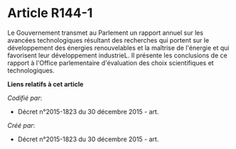 # Article R144-1

Le Gouvernement transmet au Parlement un rapport annuel sur les avancées technologiques résultant des recherches qui portent
sur le développement des énergies renouvelables et la maîtrise de l'énergie et qui favorisent leur développement industrieL.
Il présente les conclusions de ce rapport à l'Office parlementaire d'évaluation des choix scientifiques et technologiques.

**Liens relatifs à cet article**

_Codifié par_:

  - Décret n°2015-1823 du 30 décembre 2015 - art.

_Créé par_:

  - Décret n°2015-1823 du 30 décembre 2015 - art.
